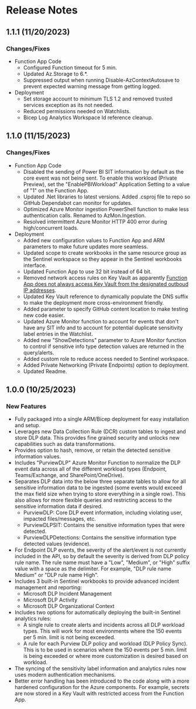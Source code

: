 # Release Notes
## 1.1.1 (11/20/2023)
### Changes/Fixes
- Function App Code
    - Configured Function timeout for 5 min.
    - Updated Az.Storage to 6.*.
    - Suppressed output when running Disable-AzContextAutosave to prevent expected warning message from getting logged.
- Deployment
    - Set storage account to minimum TLS 1.2 and removed trusted services exception as its not needed.
    - Reduced permissions needed on Watchlists.
    - Bicep Log Analytics Workspace Id reference cleanup.
    
## 1.1.0 (11/15/2023)
### Changes/Fixes
- Function App Code
    - Disabled the sending of Power BI SIT information by default as the core event was not being sent. To enable this workload (Private Preview), set the "EnablePBIWorkload" Application Setting to a value of "1" on the Function App.
    - Updated .Net libraries to latest versions. Added .csproj file to repo so GitHub Dependabot can monitor for updates.
    - Optimized Azure Monitor ingestion PowerShell function to make less authentication calls. Renamed to AzMon.Ingestion.
    - Resolved intermittent Azure Monitor HTTP 400 error during high/concurrent loads.
- Deployment
    - Added new configuration values to Function App and ARM parameters to make future updates more seamless.
    - Updated scope to create workbooks in the same resource group as the Sentinel workspace so they appear in the Sentinel workbooks interface.
    - Updated Function App to use 32 bit instead of 64 bit.
    - Removed network access rules on Key Vault as apparently [Function App does not always access Key Vault from the designated outboud IP addresses](https://learn.microsoft.com/en-us/azure/azure-functions/ip-addresses?tabs=portal#find-outbound-ip-addresses).
    - Updated Key Vault reference to dynamically populate the DNS suffix to make the deployment more cross-environment friendly.
    - Added parameter to specify GitHub content location to make testing new code easier.
    - Updated Azure Monitor function to account for events that don't have any SIT info and to account for potential duplicate sensitivity label entries in the Watchlist.
    - Added new "ShowDetections" parameter to Azure Monitor function to control if sensitive info type detection values are returned in the query/alerts.
    - Added custom role to reduce access needed to Sentinel workspace.
    - Added Private Networking (Private Endpoints) option to deployment.
    - Updated Readme.

## 1.0.0 (10/25/2023)
### New Features
- Fully packaged into a single ARM/Bicep deployment for easy installation and setup.
- Leverages new Data Collection Rule (DCR) custom tables to ingest and store DLP data. This provides fine grained security and unlocks new capabilities such as data transformations.
- Provides option to hash, remove, or retain the detected sensitive information values.
- Includes "PurviewDLP" Azure Monitor Function to normalize the DLP event data across all of the different workload types (Endpoint, Teams/Exchange, and SharePoint/OneDrive).
- Separates DLP data into the below three separate tables to allow for all sensitive information data to be ingested (some events would exceed the max field size when trying to store everything in a single row). This also allows for more flexible queries and restricting access to the sensitive information data if desired.
    - PurviewDLP: Core DLP event information, including violating user, impacted files/messages, etc.
    - PurviewDLPSIT: Contains the sensitive information types that were detected.
    - PurviewDLPDetections: Contains the sensitive information type detected values (evidence).
- For Endpoint DLP events, the severity of the alert/event is not currently included in the API, so by default the severity is derived from DLP policy rule name. The rule name must have a "Low", "Medium", or "High" suffix value with a space as the delimiter. For example, "DLP rule name Medium" or "DLP rule name High".
- Includes 3 built-in Sentinel workbooks to provide advanced incident management and reporting:
    - Microsoft DLP Incident Management
    - Microsoft DLP Activity
    - Microsoft DLP Organizational Context
- Includes two options for automatically deploying the built-in Sentinel analytics rules:
    - A single rule to create alerts and incidents across all DLP workload types. This will work for most environments where the 150 events per 5 min. limit is not being exceeded.
    - A rule for each Purview DLP policy and workload (DLP Policy Sync). This is to be used in scenarios where the 150 events per 5 min. limit is being exceeded or where more customization is desired based on workload.
- The syncing of the sensitivity label information and analytics rules now uses modern authentication mechanisms.
- Better error handling has been introduced to the code along with a more hardened configuration for the Azure components. For example, secrets are now stored in a Key Vault with restricted access from the Function App.
